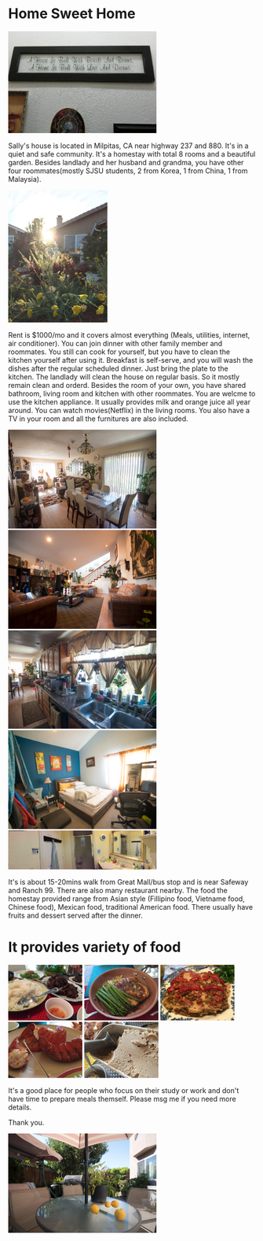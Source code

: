 # Home Sweet Home


<img src="https://github.com/hliu45/sweetHome/blob/master/CIMG2440.JPG" width="60%">

Sally's house is located in Milpitas, CA near highway 237 and 880. It's in a quiet and safe community. It's a homestay with total 8 rooms and a beautiful garden. Besides landlady and her husband and grandma, you have other four roommates(mostly SJSU students, 2 from Korea, 1 from China, 1 from Malaysia).

<img src="https://github.com/hliu45/sweetHome/blob/master/p7.jpg" width="40%">


Rent is $1000/mo and it covers almost everything (Meals, utilities, internet, air conditioner). You can join dinner with other family member and roommates. You still can cook for yourself, but you have to clean the kitchen yourself after using it. Breakfast is self-serve, and you will wash the dishes after the regular scheduled dinner. Just bring the plate to the kitchen. The landlady will clean the house on regular basis. So it mostly remain clean and orderd. Besides the room of your own, you have shared bathroom, living room and kitchen with other roommates. You are welcme to use the kitchen appliance. It usually provides milk and orange juice all year around. You can watch movies(Netflix) in the living rooms. You also have a TV in your room and all the furnitures are also included. 

<img src="https://github.com/hliu45/sweetHome/blob/master/r1.png" width="60%">
<img src="https://github.com/hliu45/sweetHome/blob/master/r2.png" width="60%">
<img src="https://github.com/hliu45/sweetHome/blob/master/r3.jpg" width="60%">
<img src="https://github.com/hliu45/sweetHome/blob/master/r4.png" width="60%">
<img src="https://github.com/hliu45/sweetHome/blob/master/r5.png" width="60%">


It's is about 15-20mins walk from Great Mall/bus stop and is near Safeway and Ranch 99. There are also many restaurant nearby. The food the homestay provided range from Asian style (Fillipino food, Vietname food, Chinese food), Mexican food, traditional American food. There usually have fruits and dessert served after the dinner.

# It provides variety of food
<img src="https://github.com/hliu45/sweetHome/blob/master/f1.jpg" width="30%">
<img src="https://github.com/hliu45/sweetHome/blob/master/f2.jpg" width="30%">
<img src="https://github.com/hliu45/sweetHome/blob/master/f3.jpg" width="30%">
<img src="https://github.com/hliu45/sweetHome/blob/master/f4.jpg" width="30%">
<img src="https://github.com/hliu45/sweetHome/blob/master/f5.jpg" width="30%">

It's a good place for people who focus on their study or work and don't have time to prepare meals themself. Please msg me if you need more details.

Thank you.

<img src="https://github.com/hliu45/sweetHome/blob/master/p6.jpg" width="60%">
